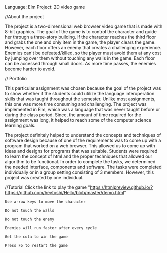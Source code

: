  Language: Elm
 Project: 2D video game
 
 //About the project
 
  The project is a two-dimensional web browser video game that is made with 8-bit graphics. The goal of the game is to control the character and guide her through a three-story building. If the character reaches the third floor and grabs the one and only item in the game, the player clears the game. However, each floor offers an enemy that creates a challenging experience. Enemies can't be defeated/killed, so the player must avoid them at any cost by jumping over them without touching any walls in the game. Each floor can be accessed through small doors. As more time passes, the enemies become harder to avoid.
 
 // Portfolio
 
  This particular assignment was chosen because the goal of the project was to show whether if the students could utilize the language interoperation skills that was taught throughout the semester. Unlike most assignments, this one was more time consuming and challenging. The project was implemented in Elm, which was a language that was never taught before or during the class period. Since, the amount of time required for the assignment was long, it helped to reach some of the computer science learning goals.

  The project definitely helped to understand the concepts and techniques of software design because of one of the requirements was to come up with a program that worked on a web browser. This allowed us to come up with ideas and designs for programs that was suitable. Students were required to learn the concept of html and the proper techniques that allowed our algorithm to be functional. In order to complete the tasks, we determined the needed interface, components and software. The tasks were completed individually or in a group setting consisting of 3 members. However, this project was created by one individual.
  

//Tutorial
    Click the link to play the game "https://htmlpreview.github.io/?https://github.com/heytoshi/Hello/blob/master/demo.html"

    Use arrow keys to move the character

    Do not touch the walls

    Do not touch the enemy

    Enemies will run faster after every cycle

    Get the cola to win the game

    Press F5 to restart the game
